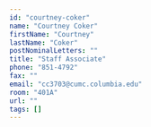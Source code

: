 ```yaml
---
id: "courtney-coker"
name: "Courtney Coker"
firstName: "Courtney"
lastName: "Coker"
postNominalLetters: ""
title: "Staff Associate"
phone: "851-4792"
fax: ""
email: "cc3703@cumc.columbia.edu"
room: "401A"
url: ""
tags: []
---
```


